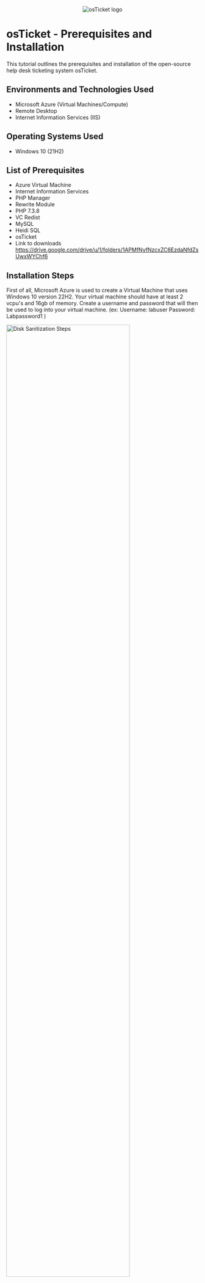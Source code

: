 <p align="center">
<img src="https://i.imgur.com/Clzj7Xs.png" alt="osTicket logo"/>
</p>

<h1>osTicket - Prerequisites and Installation</h1>
This tutorial outlines the prerequisites and installation of the open-source help desk ticketing system osTicket.<br />



<h2>Environments and Technologies Used</h2>

- Microsoft Azure (Virtual Machines/Compute)
- Remote Desktop
- Internet Information Services (IIS)

<h2>Operating Systems Used </h2>

- Windows 10</b> (21H2)

<h2>List of Prerequisites </h2>

- Azure Virtual Machine
- Internet Information Services
- PHP Manager 
- Rewrite Module
- PHP 7.3.8
- VC Redist
- MySQL
- Heidi SQL
- osTicket
- Link to downloads https://drive.google.com/drive/u/1/folders/1APMfNyfNzcxZC6EzdaNfdZsUwxWYChf6

<h2>Installation Steps</h2>
First of all, Microsoft Azure is used to create a Virtual Machine that uses Windows 10 version 22H2. Your virtual machine should have at least 2 vcpu's and 16gb of memory. Create a username and password that will then be used to log into your virtual machine. (ex: Username: labuser   Password: Labpassword1 )

<p>
<img src="https://i.imgur.com/wu1BW3H.png" height="80%" width="80%" alt="Disk Sanitization Steps"/>
</p>
<p>


Next, log in to the newly created virtual machine using the Remote Desktop connection in Windows and insert the public IP address of the virtual machine found in the virtual machine details. Press "Use a different account" and input your credentials that you created while making the virtual machine. 
</p>
<img src="https://i.imgur.com/tz6V1UX.png" height="80%" width="80%" alt="Disk Sanitization Steps"/>
</p>

</p>
<br />

<p>
<img src="https://i.imgur.com/czUVgt1.png" height="80%" width="80%" alt="Disk Sanitization Steps"/>
</p>
<p>
Once logged into your virtual machine, you will start to enable Internet Information Services (IIS) by first clicking the windows button on the bottom right and press "Run" or press Ctrl + r. Type in "control" and the control panel menu will pop up.
<p>
<img src="https://i.imgur.com/Lru4kiZ.png" height="80%" width="80%" alt="Disk Sanitization Steps"/>
</p>
<img src="https://i.imgur.com/edcZGE2.png" height="80%" width="80%" alt="Disk Sanitization Steps"/>
<img src="https://i.imgur.com/Q5LSEtf.png" height="80%" width="80%" alt="Disk Sanitization Steps"/>
<p>
Select "Programs" then under "Programs and Features" press "Turn Windows features on or off". Go down and Enable "Internet Information Services" and click the plus (+) next to Internet Information Services. In the drop-down menu, click the plus (+) next to "World Wide Web Services" and make sure all of the boxes are checked, if not then check all of the boxes. Then click the plus (+) next to "Application Development Features" and check the box next to "CGI" and press Ok. Windows will then apply the changes.
</p>
<img src="https://i.imgur.com/75AFN4O.png" height="80%" width="80%" alt="Disk Sanitization Steps"/>
<img src="https://i.imgur.com/vt5HSCj.png" height="80%" width="80%" alt="Disk Sanitization Steps"/>
<img src="https://i.imgur.com/v9FMisF.png" height="80%" width="80%" alt="Disk Sanitization Steps"/>
<img src="https://i.imgur.com/v81vNpA.png" height="80%" width="80%" alt="Disk Sanitization Steps"/>

<br />
To check if you have enabled Internet Information Services (IIS), open the Microsoft Edge browser and in the search bar, type in the IP address 127.0.0.1 . If the following screen shows up, then we can get started on downloading all the prerequisite software.
<p>
<img src="https://i.imgur.com/ygx2wJP.png" height="80%" width="80%" alt="Disk Sanitization Steps"/>
</p>
<p>
From the installation files provided, first download PHP Manager and open the program from the Downloads in File Explorer. Click next then select "I agree" and let the download finish, you may close the window once it has finished.
</p>
<img src="https://i.imgur.com/bsVwCvM.png" height="80%" width="80%" alt="Disk Sanitization Steps"/>
<br />
</p>
<p>
Next, download Rewrite Module. Accept the terms and continue to install the program. Press finish to exit the Window.
</p>
<img src="https://i.imgur.com/uOucq60.png" height="80%" width="80%" alt="Disk Sanitization Steps"/>
</p>
<p>
Create the directory "C:\PHP" in File Explorer by going to "This PC" click into the C Drive (Windows (C:)) then right click and make a new folder and rename it "PHP"
</p>
<img src="https://i.imgur.com/4DJGnVR.png" height="80%" width="80%" alt="Disk Sanitization Steps"/>
<img src="https://i.imgur.com/A1RaOlo.png" height="80%" width="80%" alt="Disk Sanitization Steps"/>
<img src="https://i.imgur.com/vCYe2Y2.png" height="80%" width="80%" alt="Disk Sanitization Steps"/>
</p>
<p>
Now from the installation files, download PHP 7.3.8 and unzip the contents into C:\PHP. To do this, right click on the PHP zip file and press "Extract All" and select the C:\PHP folder that was just created and press Extract.
</p>
<img src="https://i.imgur.com/CTutpgo.png" height="80%" width="80%" alt="Disk Sanitization Steps"/>
<img src="https://i.imgur.com/TqD0hfh.png" height="80%" width="80%" alt="Disk Sanitization Steps"/>
</p>
<p>
*If this appears, choose to "Keep" the file:
</p>
<img src="https://i.imgur.com/JoRcaIi.png" height="80%" width="80%" alt="Disk Sanitization Steps"/>
<img src="https://i.imgur.com/whZTaT7.png" height="80%" width="80%" alt="Disk Sanitization Steps"/>
</p>
<p>
Next, download VC Redist from the installation files.
</p>
<img src="https://i.imgur.com/NlszEUb.png" height="80%" width="80%" alt="Disk Sanitization Steps"/>
</p>
<p>
From the installation files, download and install MySQL. During the installation process, there will be parts where you can choose different setups, so you will choose the following:
  - Typical Setup
  - Launch Configuration Wizard (after installation)
  - Standard Configuration
Afterward, it will ask you to set up a password for MySQL and you can use, for example, Password1.
Then press "Execute" to finish the installation.
</p>
<img src="https://i.imgur.com/iIrR1DG.png" height="80%" width="80%" alt="Disk Sanitization Steps"/>
<img src="https://i.imgur.com/QrNETVI.png" height="80%" width="80%" alt="Disk Sanitization Steps"/>
<img src="https://i.imgur.com/jSy4RxS.png" height="80%" width="80%" alt="Disk Sanitization Steps"/>
<img src="https://i.imgur.com/TWFuwld.png" height="80%" width="80%" alt="Disk Sanitization Steps"/>
</p>
<p>
You will then register PHP from within IIS by opening IIS as an Admin, clicking "PHP Manager" and pressing "Register new PHP version". You will then press the three dots beside the search bar and go to the PHP file that you created in the C:\ drive. Double-click the file that says "php-cgi.exe" and press OK.
</p>
<img src="https://i.imgur.com/8I73KzD.png" height="80%" width="80%" alt="Disk Sanitization Steps"/>
<img src="https://i.imgur.com/OM6xSxY.png" height="80%" width="80%" alt="Disk Sanitization Steps"/>
<img src="https://i.imgur.com/xERgfeN.png" height="80%" width="80%" alt="Disk Sanitization Steps"/>
<img src="https://i.imgur.com/Ytsrcde.png" height="80%" width="80%" alt="Disk Sanitization Steps"/>
<img src="https://i.imgur.com/WlknS6x.png" height="80%" width="80%" alt="Disk Sanitization Steps"/>
<img src="https://i.imgur.com/0bRbalQ.png" height="80%" width="80%" alt="Disk Sanitization Steps"/>
</p>
<p>
On the left side of the IIS Manager, click "VM-osTicket" to return to the home page. Then on the right side under "Actions" -> "Manage Server" restart the server or press stop then start.
</p>
<img src="https://i.imgur.com/Slrx9UT.png" height="80%" width="80%" alt="Disk Sanitization Steps"/>
</p>
<p>
From the downloads link provided, first download PHP Manager and open the program from the Downloads in File Explorer. CLick next then select "I agree" and let the download finish, you may close the window once it has finished.
</p>
<img src="https://i.imgur.com/bsVwCvM.png" height="80%" width="80%" alt="Disk Sanitization Steps"/>
</p>
<p>
From the downloads link provided, first download PHP Manager and open the program from the Downloads in File Explorer. CLick next then select "I agree" and let the download finish, you may close the window once it has finished.
</p>
<img src="https://i.imgur.com/bsVwCvM.png" height="80%" width="80%" alt="Disk Sanitization Steps"/>
</p>
<p>
From the downloads link provided, first download PHP Manager and open the program from the Downloads in File Explorer. CLick next then select "I agree" and let the download finish, you may close the window once it has finished.
</p>
<img src="https://i.imgur.com/bsVwCvM.png" height="80%" width="80%" alt="Disk Sanitization Steps"/>
